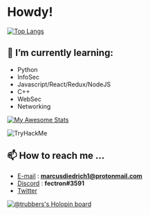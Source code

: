 # Howdy! 

[![Top Langs](https://github-readme-stats.vercel.app/api/top-langs/?username=trubdubz)](https://github.com/trubdubz/github-readme-stats)

## 🧠 I’m currently learning:

- Python
- InfoSec
- Javascript/React/Redux/NodeJS  
- C++
- WebSec
- Networking

[![My Awesome Stats](https://awesome-github-stats.azurewebsites.net/user-stats/TRUBDUBZ?cardType=level-alternate&theme=tokyonight&preferLogin=false)](https://git.io/awesome-stats-card)

<img src="https://tryhackme-badges.s3.amazonaws.com/Merk0.png" alt="TryHackMe">

## 📫 How to reach me ...
  
- [E-mail](https://protonmail.com) : **marcusdiedrich1@protonmail.com** 
- [Discord](https://discord.com) : **fectron#3591**
- [Twitter](https://twitter.com/marcusdiedrich1)

[![@trubbers's Holopin board](https://holopin.me/trubbers)](https://holopin.io/@trubbers)

